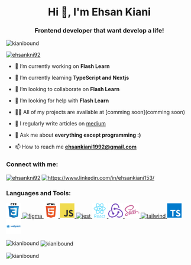 <h1 align="center">Hi 👋, I'm Ehsan Kiani</h1>
<h3 align="center">Frontend developer that want develop a life!</h3>

<p align="left"> <img src="https://komarev.com/ghpvc/?username=kianibound&label=Profile%20views&color=0e75b6&style=flat" alt="kianibound" /> </p>

<p align="left"> <a href="https://twitter.com/ehsankni92" target="blank"><img src="https://img.shields.io/twitter/follow/ehsankni92?logo=twitter&style=for-the-badge" alt="ehsankni92" /></a> </p>

- 🔭 I’m currently working on **Flash Learn**

- 🌱 I’m currently learning **TypeScript and Nextjs**

- 👯 I’m looking to collaborate on **Flash Learn**

- 🤝 I’m looking for help with **Flash Learn**

- 👨‍💻 All of my projects are available at [comming soon](comming soon)

- 📝 I regularly write articles on [medium](medium)

- 💬 Ask me about **everything except programming :)**

- 📫 How to reach me **ehsankiani1992@gmail.com**

<h3 align="left">Connect with me:</h3>
<p align="left">
<a href="https://twitter.com/ehsankni92" target="blank"><img align="center" src="https://raw.githubusercontent.com/rahuldkjain/github-profile-readme-generator/master/src/images/icons/Social/twitter.svg" alt="ehsankni92" height="30" width="40" /></a>
<a href="https://linkedin.com/in/https://www.linkedin.com/in/ehsankiani153/" target="blank"><img align="center" src="https://raw.githubusercontent.com/rahuldkjain/github-profile-readme-generator/master/src/images/icons/Social/linked-in-alt.svg" alt="https://www.linkedin.com/in/ehsankiani153/" height="30" width="40" /></a>
</p>

<h3 align="left">Languages and Tools:</h3>
<p align="left"> <a href="https://www.w3schools.com/css/" target="_blank" rel="noreferrer"> <img src="https://raw.githubusercontent.com/devicons/devicon/master/icons/css3/css3-original-wordmark.svg" alt="css3" width="40" height="40"/> </a> <a href="https://www.figma.com/" target="_blank" rel="noreferrer"> <img src="https://www.vectorlogo.zone/logos/figma/figma-icon.svg" alt="figma" width="40" height="40"/> </a> <a href="https://www.w3.org/html/" target="_blank" rel="noreferrer"> <img src="https://raw.githubusercontent.com/devicons/devicon/master/icons/html5/html5-original-wordmark.svg" alt="html5" width="40" height="40"/> </a> <a href="https://developer.mozilla.org/en-US/docs/Web/JavaScript" target="_blank" rel="noreferrer"> <img src="https://raw.githubusercontent.com/devicons/devicon/master/icons/javascript/javascript-original.svg" alt="javascript" width="40" height="40"/> </a> <a href="https://jestjs.io" target="_blank" rel="noreferrer"> <img src="https://www.vectorlogo.zone/logos/jestjsio/jestjsio-icon.svg" alt="jest" width="40" height="40"/> </a> <a href="https://reactjs.org/" target="_blank" rel="noreferrer"> <img src="https://raw.githubusercontent.com/devicons/devicon/master/icons/react/react-original-wordmark.svg" alt="react" width="40" height="40"/> </a> <a href="https://redux.js.org" target="_blank" rel="noreferrer"> <img src="https://raw.githubusercontent.com/devicons/devicon/master/icons/redux/redux-original.svg" alt="redux" width="40" height="40"/> </a> <a href="https://sass-lang.com" target="_blank" rel="noreferrer"> <img src="https://raw.githubusercontent.com/devicons/devicon/master/icons/sass/sass-original.svg" alt="sass" width="40" height="40"/> </a> <a href="https://tailwindcss.com/" target="_blank" rel="noreferrer"> <img src="https://www.vectorlogo.zone/logos/tailwindcss/tailwindcss-icon.svg" alt="tailwind" width="40" height="40"/> </a> <a href="https://www.typescriptlang.org/" target="_blank" rel="noreferrer"> <img src="https://raw.githubusercontent.com/devicons/devicon/master/icons/typescript/typescript-original.svg" alt="typescript" width="40" height="40"/> </a> <a href="https://webpack.js.org" target="_blank" rel="noreferrer"> <img src="https://raw.githubusercontent.com/devicons/devicon/d00d0969292a6569d45b06d3f350f463a0107b0d/icons/webpack/webpack-original-wordmark.svg" alt="webpack" width="40" height="40"/> </a> </p>

<p><img align="left" src="https://github-readme-stats.vercel.app/api/top-langs?username=kianibound&show_icons=true&locale=en&layout=compact" alt="kianibound" /></p>

<p>&nbsp;<img align="center" src="https://github-readme-stats.vercel.app/api?username=kianibound&show_icons=true&locale=en" alt="kianibound" /></p>

<p><img align="center" src="https://github-readme-streak-stats.herokuapp.com/?user=kianibound&" alt="kianibound" /></p>
